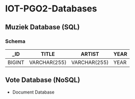 # IOT-PGO2-Databases

## Muziek Database (SQL)
### Schema

| _ID    | TITLE        | ARTIST       | YEAR     |
| ------ | ------------ | ------------ | -------- |
| BIGINT | VARCHAR(255) | VARCHAR(255) | YEAR     |


## Vote Database (NoSQL)

- Document Database
